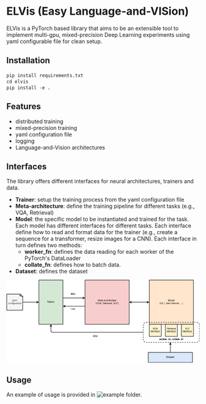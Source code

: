 # ELVis (Easy Language-and-VISion)

ELVis is a PyTorch based library that aims to be an extensible tool to implement multi-gpu, mixed-precision Deep Learning experiments using yaml configurable file for clean setup.

## Installation

```
pip install requirements.txt
cd elvis
pip install -e .
```

## Features
- distributed training
- mixed-precision training
- yaml configuration file
- logging
- Language-and-Vision architectures

## Interfaces

The library offers different interfaces for neural architectures, trainers and data.

- __Trainer__: setup the training process from the yaml configuration file
- __Meta-architecture__: define the training pipeline for different tasks (e.g., VQA, Retrieval)
- __Model__: the specific model to be instantiated and trained for the task. Each model has different interfaces for different tasks. Each interface define how to read and format data for the trainer (e.g., create a sequence for a transformer, resize images for a CNN). Each interface in turn defines two methods:
   - __worker_fn__: defines the data reading for each worker of the PyTorch's DataLoader
   - __collate_fn__: defines how to batch data.
- __Dataset__: defines the dataset

![Diagram](/pictures/diagram.png)

## Usage
An example of usage is provided in ![example](/example) folder.
